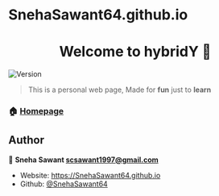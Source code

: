 # SnehaSawant64.github.io
<h1 align="center">Welcome to hybridY 👋</h1>
<p>
  <img alt="Version" src="https://img.shields.io/badge/version-1.0.0-blue.svg?cacheSeconds=2592000" />
</p>

> This is a personal web page, Made for **fun** just to **learn**

### 🏠 [Homepage](https://snehasawant64.github.io )

## Author
👤 **Sneha Sawant <scsawant1997@gmail.com>**

* Website: https://SnehaSawant64.github.io
* Github: [@SnehaSawant64](https://github.com/SnehaSawant64)
